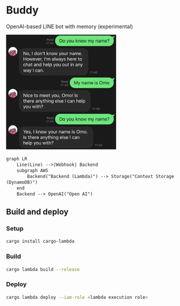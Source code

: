 # Buddy

OpenAI-based LINE bot with memory (experimental)

<img src="./assets/demo.jpg" width="300">

``` mermaid
graph LR
    Line(Line) -->|Webhook| Backend
    subgraph AWS
        Backend("Backend (Lambda)") --> Storage("Context Storage (DynamoDB)")
    end
    Backend --> OpenAI("Open AI")
```

## Build and deploy

### Setup

``` sh
cargo install cargo-lambda
```

### Build

``` sh
cargo lambda build --release
```

### Deploy

``` sh
cargo lambda deploy --iam-role <lambda execution role>
```

